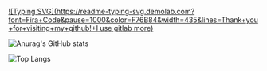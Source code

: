 
[![Typing SVG](https://readme-typing-svg.demolab.com?font=Fira+Code&pause=1000&color=F76B84&width=435&lines=Thank+you+for+visiting+my+github!+I use gitlab more)](https://git.io/typing-svg)


![Anurag's GitHub stats](https://github-readme-stats.vercel.app/api?username=yypy22&show_icons=true&theme=tokyonight)

![Top Langs](https://github-readme-stats.vercel.app/api/top-langs/?username=yypy22&hide_progress=true)
